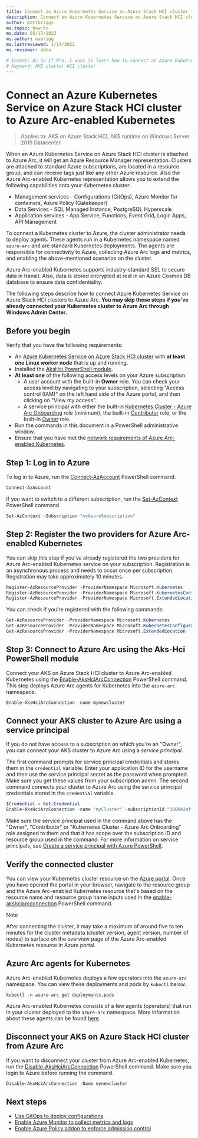 ```yaml
---
title: Connect an Azure Kubernetes Service on Azure Stack HCI cluster to Azure Arc-enabled Kubernetes
description: Connect an Azure Kubernetes Service on Azure Stack HCI cluster to Azure Arc-enabled Kubernetes
author: mattbriggs
ms.topic: how-to
ms.date: 05/17/2022
ms.author: mabrigg 
ms.lastreviewed: 1/14/2022
ms.reviewer: abha

# Intent: As an IT Pro, I want to learn how to connect an Azure Kubernetes Stack HCI cluster to Azure Arc-enabled Kubernetes so I can extend those capabilities to my Kubernetes clusters.
# Keyword: AKS cluster HCI cluster
---
```


# Connect an Azure Kubernetes Service on Azure Stack HCI cluster to Azure Arc-enabled Kubernetes

> Applies to: AKS on Azure Stack HCI, AKS runtime on Windows Server 2019 Datacenter

When an Azure Kubernetes Service on Azure Stack HCI cluster is attached to Azure Arc, it will get an Azure Resource Manager representation. Clusters are attached to standard Azure subscriptions, are located in a resource group, and can receive tags just like any other Azure resource. Also the Azure Arc-enabled Kubernetes representation allows you to extend the following capabilities onto your Kubernetes cluster:

* Management services - Configurations (GitOps), Azure Monitor for containers, Azure Policy (Gatekeeper)
* Data Services - SQL Managed Instance, PostgreSQL Hyperscale
* Application services - App Service, Functions, Event Grid, Logic Apps, API Management

To connect a Kubernetes cluster to Azure, the cluster administrator needs to deploy agents. These agents run in a Kubernetes namespace named `azure-arc` and are standard Kubernetes deployments. The agents are responsible for connectivity to Azure, collecting Azure Arc logs and metrics, and enabling the above-mentioned scenarios on the cluster.

Azure Arc-enabled Kubernetes supports industry-standard SSL to secure data in transit. Also, data is stored encrypted at rest in an Azure Cosmos DB database to ensure data confidentiality.

The following steps describe how to connect Azure Kubernetes Service on Azure Stack HCI clusters to Azure Arc. **You may skip these steps if you've already connected your Kubernetes cluster to Azure Arc through Windows Admin Center.**

## Before you begin

Verify that you have the following requirements:

* An [Azure Kubernetes Service on Azure Stack HCI cluster](./kubernetes-walkthrough-powershell.md) with **at least one Linux worker node** that is up and running. 
* Installed the [AksHci PowerShell module](./kubernetes-walkthrough-powershell.md#install-the-akshci-powershell-module).
* **At least one** of the following access levels on your Azure subscription:
   - A user account with the built-in **Owner** role. You can check your access level by navigating to your subscription, selecting "Access control (IAM)" on the left hand side of the Azure portal, and then clicking on "View my access".
   - A service principal with either the built-in [Kubernetes Cluster - Azure Arc Onboarding](/azure/role-based-access-control/built-in-roles#kubernetes-cluster---azure-arc-onboarding) role (minimum), the built-in [Contributor](/azure/role-based-access-control/built-in-roles#contributor) role, or the built-in [Owner](/azure/role-based-access-control/built-in-roles#owner) role. 
* Run the commands in this document in a PowerShell administrative window.
* Ensure that you have met the [network requirements of Azure Arc-enabled Kubernetes](/azure/azure-arc/kubernetes/quickstart-connect-cluster?tabs=azure-cli#meet-network-requirements).

## Step 1: Log in to Azure

To log in to Azure, run the [Connect-AzAccount](/powershell/module/az.accounts/connect-azaccount) PowerShell command: 

```powershell
Connect-AzAccount
```

If you want to switch to a different subscription, run the [Set-AzContext](/powershell/module/az.accounts/set-azcontext?view=azps-5.9.0&preserve-view=true) PowerShell command.
```powershell
Set-AzContext -Subscription "myAzureSubscription"
```

## Step 2: Register the two providers for Azure Arc-enabled Kubernetes

You can skip this step if you've already registered the two providers for Azure Arc-enabled Kubernetes service on your subscription. Registration is an asynchronous process and needs to occur once per subscription. Registration may take approximately 10 minutes. 

```PowerShell
Register-AzResourceProvider -ProviderNamespace Microsoft.Kubernetes
Register-AzResourceProvider -ProviderNamespace Microsoft.KubernetesConfiguration
Register-AzResourceProvider -ProviderNamespace Microsoft.ExtendedLocation
```

You can check if you're registered with the following commands:

```powershell
Get-AzResourceProvider -ProviderNamespace Microsoft.Kubernetes
Get-AzResourceProvider -ProviderNamespace Microsoft.KubernetesConfiguration
Get-AzResourceProvider -ProviderNamespace Microsoft.ExtendedLocation
```

## Step 3: Connect to Azure Arc using the Aks-Hci PowerShell module

Connect your AKS on Azure Stack HCI cluster to Azure Arc-enabled Kubernetes using the [Enable-AksHciArcConnection](./reference/ps/enable-akshciarcconnection.md) PowerShell command. This step deploys Azure Arc agents for Kubernetes into the `azure-arc` namespace.

```PowerShell
Enable-AksHciArcConnection -name mynewcluster 
```

## Connect your AKS cluster to Azure Arc using a service principal

If you do not have access to a subscription on which you're an "Owner", you can connect your AKS cluster to Azure Arc using a *service principal*.

The first command prompts for service principal credentials and stores them in the `credential` variable. Enter your application ID for the username and then use the service principal secret as the password when prompted. Make sure you get these values from your subscription admin. The second command connects your cluster to Azure Arc using the service principal credentials stored in the `credential` variable. 

```powershell
$Credential = Get-Credential
Enable-AksHciArcConnection -name "myCluster" -subscriptionId "3000e2af-000-46d9-0000-4bdb12000000" -resourceGroup "myAzureResourceGroup" -credential $Credential -tenantId "xxxx-xxxx-xxxx-xxxx" -location "eastus"
```

Make sure the service principal used in the command above has the "Owner", "Contributor" or "Kubernetes Cluster - Azure Arc Onboarding" role assigned to them and that it has scope over the subscription ID and resource group used in the command. For more information on service principals, see [Create a service principal with Azure PowerShell](/powershell/azure/create-azure-service-principal-azureps?view=azps-5.9.0&preserve-view=true#create-a-service-principal).

## Verify the connected cluster

You can view your Kubernetes cluster resource on the [Azure portal](https://portal.azure.com/). Once you have opened the portal in your browser, navigate to the resource group and the Azure Arc-enabled Kubernetes resource that's based on the resource name and resource group name inputs used in the [enable-akshciarcconnection](./reference/ps/enable-akshciarcconnection.md) PowerShell command.

> [!NOTE]
> After connecting the cluster, it may take a maximum of around five to ten minutes for the cluster metadata (cluster version, agent version, number of nodes) to surface on the overview page of the Azure Arc-enabled Kubernetes resource in Azure portal.

## Azure Arc agents for Kubernetes

Azure Arc-enabled Kubernetes deploys a few operators into the `azure-arc` namespace. You can view these deployments and pods by `kubectl` below. 

```console
kubectl -n azure-arc get deployments,pods
```

Azure Arc-enabled Kubernetes consists of a few agents (operators) that run in your cluster deployed to the `azure-arc` namespace. More information about these agents can be found [here](/azure/azure-arc/kubernetes/conceptual-agent-overview).

## Disconnect your AKS on Azure Stack HCI cluster from Azure Arc

If you want to disconnect your cluster from Azure Arc-enabled Kubernetes, run the [Disable-AksHciArcConnection](./reference/ps/disable-akshciarcconnection.md) PowerShell command. Make sure you login to Azure before running the command.

```powershell
Disable-AksHciArcConnection -Name mynewcluster
```

## Next steps

* [Use GitOps to deploy configurations](/azure/azure-arc/kubernetes/tutorial-use-gitops-connected-cluster)
* [Enable Azure Monitor to collect metrics and logs](/azure/azure-monitor/containers/container-insights-enable-arc-enabled-clusters?toc=/azure/azure-arc/kubernetes/toc.json)
* [Enable Azure Policy addon to enforce admission control](/azure/governance/policy/concepts/policy-for-kubernetes?toc=/azure/azure-arc/kubernetes/toc.json)
